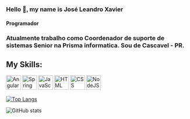 ### Hello 👋, my name is José Leandro Xavier
#### Programador

### Atualmente trabalho como Coordenador de suporte de sistemas Senior na Prisma informatica. Sou de Cascavel - PR.

## My Skills:

<img  src="https://cdn.jsdelivr.net/gh/devicons/devicon/icons/angularjs/angularjs-original.svg" alt="Angular" title="Angular" width="40" height="40" style="max-width:100%;"></img>
<img  src="https://cdn.jsdelivr.net/gh/devicons/devicon/icons/spring/spring-original.svg" alt="Spring" title="Spring" width="40" height="40" style="max-width:100%;"></img>
<img  src="https://cdn.jsdelivr.net/gh/devicons/devicon/icons/javascript/javascript-original.svg" alt="JavaScript" title="JavaScript" width="40" height="40" style="max-width:100%;"></img>
<img  src="https://cdn.jsdelivr.net/gh/devicons/devicon/icons/html5/html5-original.svg" alt="HTML" title="HTML" width="40" height="40" style="max-width:100%;"></img>
<img  src="https://cdn.jsdelivr.net/gh/devicons/devicon/icons/css3/css3-original.svg" alt="CSS" title="CSS" width="40" height="40" style="max-width:100%;"></img>
<img  src="https://cdn.jsdelivr.net/gh/devicons/devicon/icons/nodejs/nodejs-original.svg" alt="NodeJS" title="NodeJS" width="40" height="40" style="max-width:100%;"></img>


[![Top Langs](https://github-readme-stats.vercel.app/api/top-langs/?username=zeleandroxavier)](https://github.com/anuraghazra/github-readme-stats)

![GitHub stats](https://github-readme-stats.vercel.app/api?username=zeleandroxavier&show_icons=true)  

<!--
**zeleandroxavier/zeleandroxavier** is a ✨ _special_ ✨ repository because its `README.md` (this file) appears on your GitHub profile.

Here are some ideas to get you started:

- 🔭 I’m currently working on ...
- 🌱 I’m currently learning ...
- 👯 I’m looking to collaborate on ...
- 🤔 I’m looking for help with ...
- 💬 Ask me about ...
- 📫 How to reach me: ...
- 😄 Pronouns: ...
- ⚡ Fun fact: ...
-->
